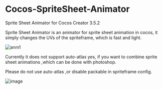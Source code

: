 # Cocos-SpriteSheet-Animator
Sprite Sheet Animator for Cocos Creator 3.5.2

Sprite Sheet Animator is an animator for sprite sheet animation in cocos, it simply changes the UVs of the spriteframe, which is fast and light.



![anm1](https://user-images.githubusercontent.com/26038745/179398482-61167772-759d-465e-b437-c4e26d6ad458.gif)

Currently it does not support auto-atlas yes, if you want to combine sprite sheet animations ,which can be done with photoshop.

Please do not use auto-atlas ,or disable packable in spriteframe config.

![image](https://user-images.githubusercontent.com/26038745/179398559-6dab6f85-24d0-45fc-8f66-388985197a32.png)
